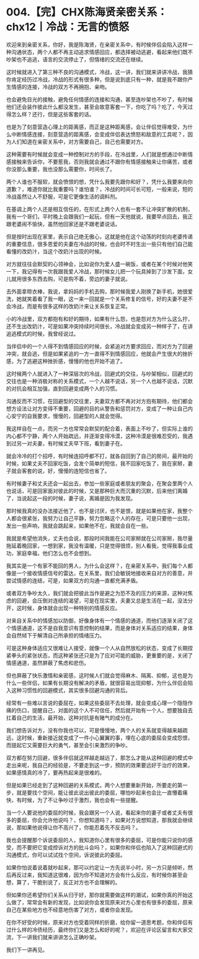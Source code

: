 # 004.【完】CHX陈海贤亲密关系：chx12丨冷战：无言的愤怒

欢迎来到亲密关系，你好，我是陈海贤，在亲密关系中，有时候伴侣会陷入这样一种沟通状态，两个人都不再主动追求情感回应，都选择被动逃避，看起来他们既不吵架也不追逃，语言的交流停止了，但情绪的交流还在继续。

这时候就进入了第三种不良的沟通模式，冷战，这一讲，我们就来讲讲冷战，我猜你肯定经历过冷战，冷战的形式有很多种，但是说到底只有一种，就是我不跟你产生情感的连接，冷战的双方不再拥抱、亲吻。

也会避免目光的接触，避免任何情感的连接和沟通，甚至连吵架也不吵了，有时候他们还会装作彼此什么都没发生，甚至会故意客套一下，你吃了吗？吃了，今天过得怎么样？还行，但是这些客套的话。

也是为了刻意营造心理上的距离感，而正是这种距离感，会让伴侣觉得难受，为什么中断情感连接，刻意营造的距离感，会变成伴侣表达愤怒和敌意的工具呢？，因为人们知道在亲密关系中，对方需要自己，自己也需要对方。

这种需要有时候就会变成一种控制对方的手段，在冷战里，人们就是想通过中断情感接触来告诉你，不要惹我，否则我就会通过不跟你有情感接触来让你痛苦，或者你没那么重要，我也没那么需要你，时间长了。

两个人谁也不服软，就会愤恨的想，凭什么我要先跟你和好？，凭什么我要来向你道歉？，难道你就比我重要吗？谁怕谁？，冷战的时间可长可短，一般来说，短的冷战虽然让人不舒服，可是它更像生活的调料剂。

在基调上两个人还是相互信任的，在形式上两个人也有一套不让冲突扩散的机制，我有一个哥们，平时晚上会跟我们一起玩，但有一天他就说，我要早点回去，我正跟老婆闹不愉快，虽然他回家还是不跟老婆说话。

但是按时出现在家里，表示自己绝无傲心，这就是他在这个动荡的时刻向老婆传递的重要信息，很多恩爱的夫妻在冷战的时候，也会时不时生出一些只有他们自己能看懂的改奶汁，当这个改奶汁出现的时候。

对方就往往会默契的心领神会，比如说你为爱人盛一碗饭，或者在某个时候对他笑一下，我记得有一次我跟我爱人冷战，那时候女儿把一个玩具掉到了沙发下面，女儿就用很多东西去购，可是购不着，旁边的妻子就说。

去外面拿晾衣棒，我说，拿妈妈的手机去购，那时候我爱人刚换了新手机，她很爱洗，她就笑着看了我一眼，这一来一回就是一个关系修复的信号，好的夫妻不是不会冷战，而是有很多这样的改奶汁来让关系恢复正常。

小的冷战里，双方都抱有和好的期待，如果有什么怨，也是怨对方为什么这么拧，还不生出改奶汁，可是如果冲突持续时间很长，冷战就会变成另一种样子了，在讲追逃模式的时候，我曾经说过。

当伴侣中的一个人得不到情感回应的时候，会紧追对方要求回应，而对方为了回避冲突，就会逃，但是如果紧追的一方一直得不到情感回应，他就会产生很大的挫折感，为了逃避这种挫折感，慢慢的他也开始不追了。

这时候两个人就进入了一种深层次的冷战，回避式的交往，与吵架相似，回避式的交往也是一种消极对称的关系模式，一个人越不说话，另一个人也越不说话，沉默的对抗会相互加强，直到回避变成两个人的习惯。

沟通反而不习惯，在回避型的交往里，夫妻双方都不再对对方抱有期待，他们都会想方设法让对方变得不重要，回避的目的从警告和惩罚对方，变成了一种让自己内心安宁的自我要求，慢慢的，回避型的人就会觉得。

我这样自在一点，而另一方也常常会默契的配合着，表面上不吵了，但实际上谁的内心都不宁静，两个人开始疏远，并逐渐变得冷漠，这种冷漠是很难忍受的，我遇到过另一对夫妻，有时候丈夫早下班，看到妻子在。

就会冷冷的打个招呼，有时候连招呼都不打，就各自回到了自己的房间，最开始的时候，如果丈夫不回家吃饭，会发个简单的短信，我不回家吃饭了，我在家掰，妻子就会客套的说，好，慢慢的连短信也省了。

有时候妻子和丈夫还会一起出去，参加一些家庭或者朋友的聚会，在聚会里两个人也说话，可是回家面对彼此的时候，又是那种巨大而沉重的沉默，后来他们离婚了，当说起这一段的时候，妻子说，离婚是因为我发现。

那时候我真的没办法接近他了，也不是讨厌，也不是恨，就是如果他在家，我整个人都会很紧张，我努力让自己平静，努力忽略这个人的存在，可是只要他一出现，发出一些声响，我就会跳起来，如果他不在，我就会自在一些。

我就是希望他消失，丈夫也会说，那段时间我能在公司家掰就在公司家掰，我尽量拖延着晚回家，一想到家，我没有温暖，只是觉得很烦，别人看我，觉得我事业成功，家庭幸福，他们怎么也不会想到。

我其实是一个有家不能回的男人，为什么会这样？，在亲密关系中，我们每个人都像是一个接收情感信号的雷达，在关系里，我们会敏锐地接收来自对方的善意，并尝试情感的连结，可是，如果双方的沟通一直都充满矛盾。

或者双方争吵太久，我们就会把彼此当作是避之为恐不及的压力的来源，这种对焦虑的回避，会压倒对连结的渴望，可是在现实里，夫妻又总是生活在一起，没法分开，这时候，身体就会出现一种特别的情感反应。

对来自关系中的情感加以防御，好像身体有一个情感的通道，而他们逐渐关闭了这个情感通道，这不是自我意识有意控制的结果，而是身体对关系适应的结果，身体会自然倾下于解清自己所承担的情绪压力。

可是这种身体适应又很难让人接受，就像一个人从自然放松的状态，变成了长期捏紧拳头的紧张状态，而这种紧张还只是为了应对可能的威胁，更重要的是，关闭了情感通道，虽然屏蔽了焦虑和悲伤。

但也屏蔽了快乐激情和亲密感，这时候人们就会觉得麻木、隔离、抑郁，这也是为什么一些伴侣，如果有长期没有解决的矛盾，就很容易出现抑郁，为什么伴侣会陷入这种习惯性的回避模式，其实很多回避沟通的背后。

经常有一些难以言说的委屈在，如果这些委屈不去处理，就会变成心理一个隐隐作痛的伤口，提醒自己，对面的这个人不可信任，然后就开始有一个人，想要独自去扛着自己的生活，最开始，这种对抗是有赌气的成分在。

我们想告诉对方，没有你我也可以，可是慢慢地，两个人的关系就变得越来越疏远，这时候，重新接近就变成了一件小心翼翼的事，埋在心底的委屈会变成怨恨，而提起它又需要巨大的勇气，甚至会引来激烈的争吵。

双方都在努力回避，很多伴侣就这样越走越远了，那怎么才能从这种回避的模式中走出来呢，我自己的经验是，不要走到这一步，预防的效果要远好于治疗的效果，如果感情真的冷了，要再热起来是很难的。

但是如果已经走到了这种回避的关系模式，两个人想要重新开始，所要走的第一步，就是要找个空间，能让彼此说出彼此的委屈，哪怕吵起来也会比一直懵着痛快，有时候，为了不让争吵过于激烈，我也会有一些提醒。

当一个人要说他的委屈的时候，我会跟另一个人说，看起来你的妻子或者丈夫有很多的委屈，你会允许他说吗？，你想知道吗？，如果对方说想知道，那我就会继续说，那如果他说得让你不高兴了，你能忍着先不反击吗？。

我也会提醒那个诉说委屈的人，我知道你心里有很多的委屈，可是你能只说你的感受，而不要把它变成控诉对方的批斗会吗？，如果你和伴侣也陷入了这种回避式的沟通模式，你可以试试找个空间，诉说彼此的委屈。

如果你怕说着说着就吵起来，那可以约定让一方先说半小时，另一方只是倾听，然后再反过来，我知道这很难，因为你不知道对方会有什么反应，有时候你甚至会想，算了，干脆别说了，反正对方也不会理解的。

但如果你还希望你们关系从归于好，那你就需要做这样的潮试，如果你真的开始这么做了，常常会有新的发现，比如说你会发现原来对方心里也有很多的委屈，原来自己在某些地方也不经意地伤害了对方，或者你会发现。

在你不好受的时候，原来对方也受着同样的折磨，给你留一道思考题，你和伴侣有过什么样的冷债经历，最终你们又是怎么和好的呢？，欢迎在评论区留言和大家交流，下一讲我们就来讲讲怎么正确吵架。

我们下一讲再见。